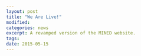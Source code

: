 ```yaml
---
layout: post
title: "We Are Live!"
modified: 
categories: news
excerpt: A revamped version of the MINED website.
tags: 
date: 2015-05-15
---
```


